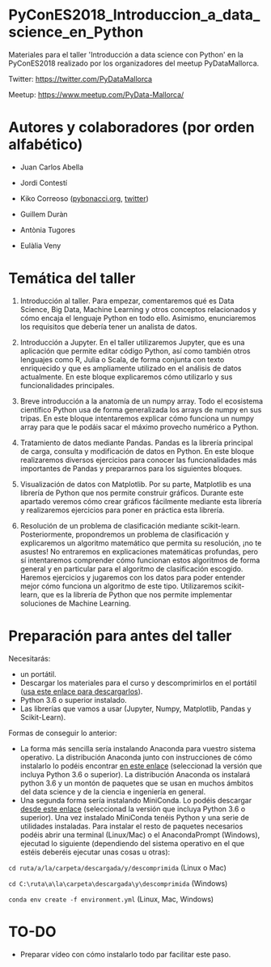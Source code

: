 # PyConES2018_Introduccion_a_data_science_en_Python

Materiales para el taller 'Introducción a data science con Python' en la PyConES2018 realizado por los organizadores del meetup PyDataMallorca.

Twitter: https://twitter.com/PyDataMallorca

Meetup: https://www.meetup.com/PyData-Mallorca/

# Autores y colaboradores (por orden alfabético)

* Juan Carlos Abella

* Jordi Contestí

* Kiko Correoso ([pybonacci.org](https://pybonacci.org), [twitter](https://twitter.com/Pybonacci))

* Guillem Duràn 

* Antònia Tugores

* Eulàlia Veny

# Temática del taller

1. Introducción al taller. Para empezar, comentaremos qué es Data Science, Big Data, Machine Learning y otros conceptos relacionados y cómo encaja el lenguaje Python en todo ello. Asimismo, enunciaremos los requisitos que debería tener un analista de datos.

2. Introducción a Jupyter. En el taller utilizaremos Jupyter, que es una aplicación que permite editar código Python, así como también otros lenguajes como R, Julia o Scala, de forma conjunta con texto enriquecido y que es ampliamente utilizado en el análisis de datos actualmente. En este bloque explicaremos cómo utilizarlo y sus funcionalidades principales.

3. Breve introducción a la anatomía de un numpy array. Todo el ecosistema científico Python usa de forma generalizada los arrays de numpy en sus tripas. En este bloque intentaremos explicar cómo funciona un numpy array para que le podáis sacar el máximo provecho numérico a Python.

4. Tratamiento de datos mediante Pandas. Pandas es la librería principal de carga, consulta y modificación de datos en Python. En este bloque realizaremos diversos ejercicios para conocer las funcionalidades más importantes de Pandas y prepararnos para los siguientes bloques.

5. Visualización de datos con Matplotlib. Por su parte, Matplotlib es una librería de Python que nos permite construir gráficos. Durante este apartado veremos cómo crear gráficos fácilmente mediante esta librería y realizaremos ejercicios para poner en práctica esta librería.

6. Resolución de un problema de clasificación mediante scikit-learn. Posteriormente, propondremos un problema de clasificación y explicaremos un algoritmo matemático que permita su resolución, ¡no te asustes! No entraremos en explicaciones matemáticas profundas, pero sí intentaremos comprender cómo funcionan estos algoritmos de forma general y en particular para el algoritmo de clasificación escogido. Haremos ejercicios y jugaremos con los datos para poder entender mejor cómo funciona un algoritmo de este tipo. Utilizaremos scikit-learn, que es la librería de Python que nos permite implementar soluciones de Machine Learning.

# Preparación para antes del taller

Necesitarás:

* un portátil.
* Descargar los materiales para el curso y descomprimirlos en el portátil ([usa este enlace para descargarlos](https://github.com/PyDataMallorca/PyConES2018_Introduccion_a_data_science_en_Python/archive/master.zip)).
* Python 3.6 o superior instalado.
* Las librerías que vamos a usar (Jupyter, Numpy, Matplotlib, Pandas y Scikit-Learn).

Formas de conseguir lo anterior:

* La forma más sencilla sería instalando Anaconda para vuestro sistema operativo. La distribución Anaconda junto con instrucciones de cómo instalarlo lo podéis encontrar [en este enlace](https://www.anaconda.com/download/) (seleccionad la versión que incluya Python 3.6 o superior). La distribución Anaconda os instalará python 3.6 y un montón de paquetes que se usan en muchos ámbitos del data science y de la ciencia e ingeniería en general.
* Una segunda forma sería instalando MiniConda. Lo podéis descargar [desde este enlace](https://conda.io/miniconda.html) (seleccionad la versión que incluya Python 3.6 o superior). Una vez instalado MiniConda tenéis Python y una serie de utilidades instaladas. Para instalar el resto de paquetes necesarios podéis abrir una terminal (Linux/Mac) o el AnacondaPrompt (Windows), ejecutad lo siguiente (dependiendo del sistema operativo en el que estéis deberéis ejecutar unas cosas u otras):

`cd ruta/a/la/carpeta/descargada/y/descomprimida` (Linux o Mac)

`cd C:\ruta\a\la\carpeta\descargada\y\descomprimida` (Windows)

`conda env create -f environment.yml` (Linux, Mac, Windows)

# TO-DO

* Preparar vídeo con cómo instalarlo todo par facilitar este paso.
